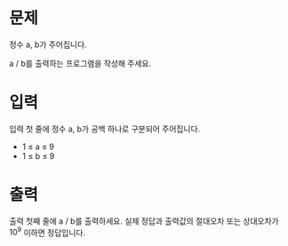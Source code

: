 # 문제

정수 a, b가 주어집니다.

a / b를 출력하는 프로그램을 작성해 주세요.

# 입력

입력 첫 줄에 정수 a, b가 공백 하나로 구분되어 주어집니다.

* 1 ≤ a ≤ 9
* 1 ≤ b ≤ 9

# 출력

출력 첫째 줄에 a / b를 출력하세요. 실제 정답과 출력값의 절대오차 또는 상대오차가 $10^9$ 이하면 정답입니다.
